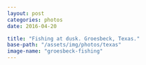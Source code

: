 ```yaml
---
layout: post
categories: photos
date: 2016-04-20

title: "Fishing at dusk. Groesbeck, Texas."
base-path: "/assets/img/photos/texas"
image-name: "groesbeck-fishing"
---
```

